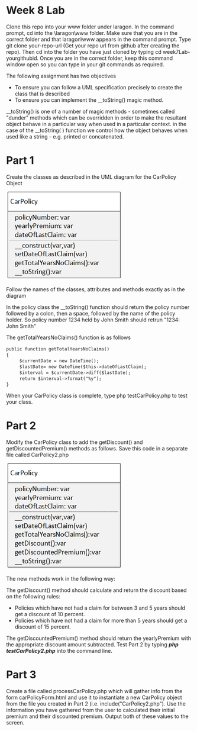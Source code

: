 # Week 8 Lab

Clone this repo into your www folder under laragon. In the command prompt, cd into the \laragon\www folder. Make sure that you are in the correct folder and that laragon\www appears in the command prompt. Type git clone your-repo-url (Get your repo url from github after creating the repo). Then cd into the folder you have just cloned by typing cd week7Lab-yourgithubid. Once you are in the correct folder, keep this command window open so you can type in your git commands as required.

The following assignment has two objectives
- To ensure you can follow a UML specification precisely to create the class that is described
- To ensure you can implement the \_\_toString() magic method.
  
\_\_toString() is one of a number of magic methods - sometimes called "dunder" methods which can be overridden in order to make the resultant object behave in a particular way when used in a particular context.
in the case of the \_\_toString( ) function we control how the object behaves when used like a string - e.g. printed or concatenated.

# Part 1
Create the classes as described in the UML diagram for the CarPolicy Object

![alt text](CarPolicy.png)

Follow the names of the classes, attributes and methods exactly as in the diagram

In the policy class the \_\_toString() function should return the policy number followed by a colon, then a space, followed by the name of the policy holder. So policy number 1234 held by John Smith should retrun "1234: John Smith"

The getTotalYearsNoClaims() function is as follows
```
public function getTotalYearsNoClaims()
{
     $currentDate = new DateTime();
     $lastDate= new DateTime($this->dateOfLastClaim);
     $interval = $currentDate->diff($lastDate);
     return $interval->format("%y");
}
```
When your CarPolicy class is complete, type php testCarPolicy.php to test your class.

# Part 2
Modify the CarPolicy class to add the getDiscount() and getDiscountedPremium() methods as follows. Save this code in a separate file called CarPolicy2.php

![alt text](CarPolicyV2.png)

The new methods work in the following way:

The getDiscount() method should calculate and return the discount based on the following rules:
- Policies which have not had a claim for between 3 and 5 years should get a discount of 10 percent.
- Policies which have not had a claim for more than 5 years should get a discount of 15 percent.

The getDiscountedPremium() method should return the yearlyPremium with the appropriate discount amount subtracted. Test Part 2 by typing ***php testCarPolicy2.php*** into the command line.


# Part 3
Create a file called processCarPolicy.php which will gather info from the form carPolicyForm.html and use it to instantiate a new CarPolicy object from the file you created in Part 2 (i.e. include("CarPolicy2.php"). Use the information you have gathered from the user to calculated their initial premium and their discounted premium. Output both of these values to the screen.
